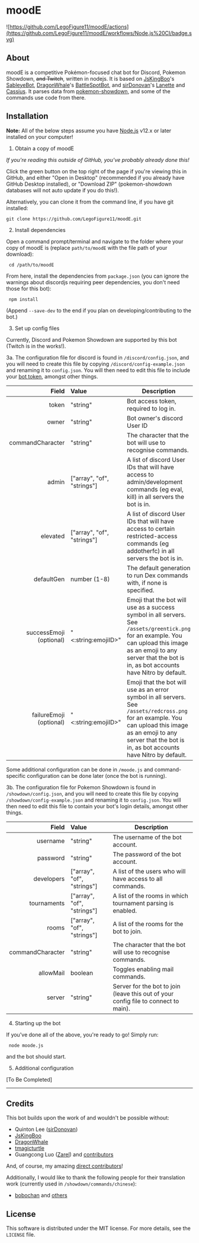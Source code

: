# moodE
![https://github.com/LegoFigure11/moodE/actions](https://github.com/LegoFigure11/moodE/workflows/Node.js%20CI/badge.svg)

## About

moodE is a competitive Pokémon-focused chat bot for Discord, Pokemon Showdown, ~~and Twitch~~, written in nodejs. It is based on [JsKingBoo](https://github.com/JsKingBoo)'s [SableyeBot](https://github.com/JsKingBoo/SableyeBot3/), [DragonWhale](https://github.com/DragonWhale)'s [BattleSpotBot](https://github.com/DragonWhale/BattleSpotBot), and [sirDonovan](https://github.com/sirDonovan/)'s [Lanette](https://github.com/sirDonovan/Lanette) and [Cassius](https://github.com/sirDonovan/Cassius). It parses data from [pokemon-showdown](https://github.com/smogon/pokemon-showdown), and some of the commands use code from there.

## Installation

**Note:** All of the below steps assume you have [Node.js](https://nodejs.org/) v12.x or later installed on your computer!

1. Obtain a copy of moodE

*If you're reading this outside of GitHub, you've probably already done this!*

Click the green button on the top right of the page if you're viewing this in GitHub, and either "Open in Desktop" (recommended if you already have GitHub Desktop installed), or "Download ZIP" (pokemon-showdown databases will not auto update if you do this!).

Alternatively, you can clone it from the command line, if you have git installed:

    git clone https://github.com/LegoFigure11/moodE.git

2. Install dependencies

Open a command prompt/terminal and navigate to the folder where your copy of moodE is (replace `path/to/moodE` with the file path of your download):

     cd /path/to/moodE

From here, install the dependencies from `package.json` (you can ignore the warnings about discordjs requiring peer dependencies, you don't need those for this bot):

     npm install

(Append `--save-dev` to the end if you plan on developing/contributing to the bot.)

3. Set up config files

Currently, Discord and Pokemon Showdown are supported by this bot (Twitch is in the works!).

3a. The configuration file for discord is found in `/discord/config.json`, and you will need to create this file by copying `/discord/config-example.json` and renaming it to `config.json`. You will then need to edit this file to include your [bot token](https://www.writebots.com/discord-bot-token/), amongst other things.

| Field | Value | Description |
| -----:|:------|-------------|
| token | "string" | Bot access token, required to log in. |
| owner | "string" | Bot owner's discord User ID |
| commandCharacter | "string" | The character that the bot will use to recognise commands. |
| admin | ["array", "of", "strings"] | A list of discord User IDs that will have access to admin/development commands (eg eval, kill) in all servers the bot is in. |
| elevated | ["array", "of", "strings"] | A list of discord User IDs that will have access to certain restricted-access commands (eg addotherfc) in all servers the bot is in. |
| defaultGen | number (1-8) | The default generation to run Dex commands with, if none is specified. |
| successEmoji (optional) | "<:string:emojiID>" | Emoji that the bot will use as a success symbol in all servers. See `/assets/greentick.png` for an example. You can upload this image as an emoji to any server that the bot is in, as bot accounts have Nitro by default. |
| failureEmoji (optional) | "<:string:emojiID>" | Emoji that the bot will use as an error symbol in all servers. See `/assets/redcross.png` for an example. You can upload this image as an emoji to any server that the bot is in, as bot accounts have Nitro by default.|

Some additional configuration can be done in `/moode.js` and command-specific configuration can be done later (once the bot is running).

3b. The configuration file for Pokemon Showdown is found in `/showdown/config.json`, and you will need to create this file by copying `/showdown/config-example.json` and renaming it to `config.json`. You will then need to edit this file to contain your bot's login details, amongst other things.

| Field | Value | Description |
| -----:|:------|-------------|
| username | "string" | The username of the bot account. |
| password | "string" | The password of the bot account. |
| developers | ["array", "of", "strings"] | A list of the users who will have access to all commands. |
| tournaments | ["array", "of", "strings"] | A list of the rooms in which tournament parsing is enabled. |
| rooms | ["array", "of", "strings"] | A list of the rooms for the bot to join. |
| commandCharacter | "string" | The character that the bot will use to recognise commands. |
| allowMail | boolean | Toggles enabling mail commands. |
| server | "string" | Server for the bot to join (leave this out of your config file to connect to main). |

4. Starting up the bot

If you've done all of the above, you're ready to go! Simply run:

     node moode.js

and the bot should start.

5. Additional configuration

[To Be Completed]

---

## Credits

This bot builds upon the work of and wouldn't be possible without:

* Quinton Lee ([sirDonovan](https://github.com/sirDonovan/))
* [JsKingBoo](https://github.com/JsKingBoo)
* [DragonWhale](https://github.com/DragonWhale)
* [tmagicturtle](https://github.com/tmagicturtle/)
* Guangcong Luo ([Zarel](https://github.com/Zarel)) and [contributors](https://github.com/smogon/pokemon-showdown/graphs/contributors)

And, of course, my amazing [direct contributors](https://github.com/LegoFigure11/moodE/graphs/contributors)!

Additionally, I would like to thank the following people for their translation work (currently used in `/showdown/commands/chinese`):

* [bobochan](https://www.smogon.com/forums/members/271968/) and [others](https://pastebin.com/raw/WLHef9D7)

## License

This software is distributed under the MIT license. For more details, see the `LICENSE` file.

